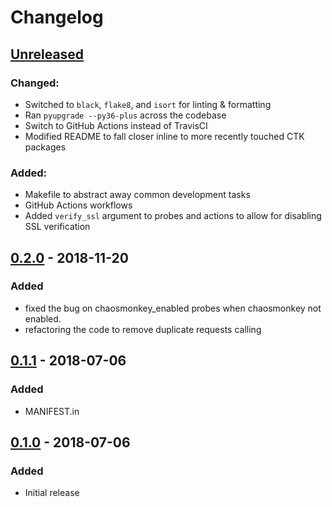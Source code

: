 # Changelog

## [Unreleased][]

[Unreleased]: https://github.com/chaostoolkit-incubator/chaostoolkit-spring/compare/0.1.1...0.2.0

### Changed:

* Switched to `black`, `flake8`, and `isort` for linting & formatting
* Ran `pyupgrade --py36-plus` across the codebase
* Switch to GitHub Actions instead of TravisCI
* Modified README to fall closer inline to more recently touched CTK packages

### Added:

* Makefile to abstract away common development tasks
* GitHub Actions workflows
* Added `verify_ssl` argument to probes and actions to allow for disabling SSL verification

## [0.2.0][] - 2018-11-20

[0.2.0]: https://github.com/chaostoolkit-incubator/chaostoolkit-spring/compare/0.1.1...0.2.0

### Added

- fixed the bug on chaosmonkey_enabled probes when chaosmonkey not enabled.
- refactoring the code to remove duplicate requests calling

## [0.1.1][] - 2018-07-06

[0.1.1]: https://github.com/chaostoolkit-incubator/chaostoolkit-spring/compare/0.1.0...0.1.1

### Added

-   MANIFEST.in

## [0.1.0][] - 2018-07-06

[0.1.0]: https://github.com/chaostoolkit-incubator/chaostoolkit-spring/tree/0.1.0

### Added

-   Initial release
